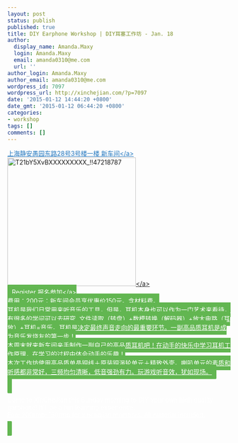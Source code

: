 ```yaml
---
layout: post
status: publish
published: true
title: DIY Earphone Workshop | DIY耳塞工作坊 - Jan. 18
author:
  display_name: Amanda.Maxy
  login: Amanda.Maxy
  email: amanda0310@me.com
  url: ''
author_login: Amanda.Maxy
author_email: amanda0310@me.com
wordpress_id: 7097
wordpress_url: http://xinchejian.com/?p=7097
date: '2015-01-12 14:44:20 +0800'
date_gmt: '2015-01-12 06:44:20 +0800'
categories:
- workshop
tags: []
comments: []
---
```

<p><a style="color: #2578bf;" href="http:&#47;&#47;xinchejian.huodongxing.com&#47;event&#47;map&#47;5244063275800" target="_blank">上海静安愚园东路28号3号楼一楼 新车间<&#47;a><br />
<a href="http:&#47;&#47;xinchejian.com&#47;wp-content&#47;uploads&#47;2015&#47;01&#47;T21bY5XvBXXXXXXXXX_47218787.jpg"><img src="http:&#47;&#47;xinchejian.com&#47;wp-content&#47;uploads&#47;2015&#47;01&#47;T21bY5XvBXXXXXXXXX_47218787-290x290.jpg" alt="T21bY5XvBXXXXXXXXX_!!47218787" width="290" height="290" class="aligncenter size-thumbnail wp-image-7098" &#47;><&#47;a><br />
<a style="background-color:#62b651;color:white;border-radius:2px;cursor:pointer;font-size:14px;padding:8px 10px;" href="http:&#47;&#47;www.huodongxing.com&#47;event&#47;2264610782100" target="_blank" title="立即报名">Register 报名参加<&#47;a><br />
费用：200元；新车间会员享优惠价150元。含材料费。<br />
耳机是我们日常用来听音乐的工具，但是，耳机本身也可以作为一门艺术来看待，有很多的学问可以去研究. 文件读取（转盘）+数模转换（解码器）+放大电路（耳放）+耳机=音乐。耳机是决定最终声音走向的最重要环节。一副高品质耳机是成为音乐发烧友的第一步！<br />
本周末就来新车间亲手制作一副自己的高品质耳机吧！在动手的快乐中学习耳机工作原理，在学习的过程中体会动手的乐趣！<br />
本次工作坊使用高品质单晶铜线＋原装铜涡轮单元＋精致外壳。喇叭单元的素质和听感都非常好，三频均匀清晰，低音强劲有力。玩游戏听音效，犹如现场。</p>
<p>Come to XinCheJian this Sunday morning to DIY your own high quality earphone! It'll be a fun learning experience.<br />
Fee: 200rmb; 150rmb for xinchejian members. All material included.</p>
